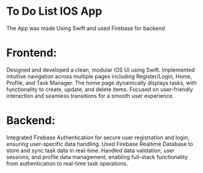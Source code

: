 # To Do List IOS App 

The App was made Using Swift and used Firebase for backend

# Frontend:
Designed and developed a clean, modular iOS UI using Swift. Implemented intuitive navigation across multiple pages including Register/Login, Home, Profile, and Task Manager. The home page dynamically displays tasks, with functionality to create, update, and delete items. Focused on user-friendly interaction and seamless transitions for a smooth user experience.

# Backend:
Integrated Firebase Authentication for secure user registration and login, ensuring user-specific data handling. Used Firebase Realtime Database to store and sync task data in real-time. Handled data validation, user sessions, and profile data management, enabling full-stack functionality from authentication to real-time task operations.
